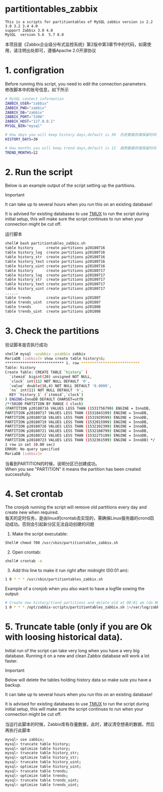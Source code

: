 # partitiontables_zabbix
```
This is a scripts for partitiontables of MySQL zabbix version is 2.2 3.0 3.2 3.4 4.0
support Zabbix 3.0 4.0
MySQL  version 5.6  5.7 8.0 
``` 
本项目是《Zabbix企业级分布式监控系统》第2版中第3章节中的代码，如需使用，请注明出处即可，遵循Apache 2.0开源协议     

# 1. configration 
Before running this script, you need to edit the connection parameters.   
修改脚本中的账号信息，如下所示
```bash
# MySQL connect information
ZABBIX_USER="zabbix"
ZABBIX_PWD="zabbix"
ZABBIX_DB="zabbix"
ZABBIX_PORT="3306"
ZABBIX_HOST="127.0.0.1"
MYSQL_BIN="mysql"

# How days you will keep history days,default is 30  历史数据存储保留时间
HISTORY_DAYS=30

# How months you will keep trend days,default is 12  趋势数据存储保留时间
TREND_MONTHS=12
```
# 2. Run the script
Below is an example output of the script setting up the partitions. 

> [!IMPORTANT]
> It can take up to several hours when you run this on an existing database! 
> 
> It is advised for existing databases to use [TMUX](https://www.redhat.com/en/blog/introduction-tmux-linux) to run the script during initial setup, this will make sure the script continues to run when your connection might be cut off. 

运行脚本     
```bash
shell# bash partitiontables_zabbix.sh 
table history      create partitions p20180716
table history_log  create partitions p20180716
table history_str  create partitions p20180716
table history_text create partitions p20180716
table history_uint create partitions p20180716
table history      create partitions p20180717
table history_log  create partitions p20180717
table history_str  create partitions p20180717
table history_text create partitions p20180717
table history_uint create partitions p20180717
......
table trends       create partitions p201807
table trends_uint  create partitions p201807
table trends       create partitions p201808
table trends_uint  create partitions p201808
```
# 3. Check the partitions
验证脚本是否执行成功  
```bash
shell# mysql -uzabbix -pzabbix zabbix
MariaDB [zabbix]> show create table history\G;
*************************** 1. row ***************************
Table: history
Create Table: CREATE TABLE `history` (
  `itemid` bigint(20) unsigned NOT NULL,
  `clock` int(11) NOT NULL DEFAULT '0',
  `value` double(16,4) NOT NULL DEFAULT '0.0000',
  `ns` int(11) NOT NULL DEFAULT '0',
  KEY `history_1` (`itemid`,`clock`)
) ENGINE=InnoDB DEFAULT CHARSET=utf8
/*!50100 PARTITION BY RANGE ( clock)
(PARTITION p20180716 VALUES LESS THAN (1531756799) ENGINE = InnoDB,
PARTITION p20180717 VALUES LESS THAN (1531843199) ENGINE = InnoDB,
PARTITION p20180718 VALUES LESS THAN (1531929599) ENGINE = InnoDB,
PARTITION p20180719 VALUES LESS THAN (1532015999) ENGINE = InnoDB,
PARTITION p20180720 VALUES LESS THAN (1532102399) ENGINE = InnoDB,
PARTITION p20180721 VALUES LESS THAN (1532188799) ENGINE = InnoDB,
PARTITION p20180722 VALUES LESS THAN (1532275199) ENGINE = InnoDB,
PARTITION p20180723 VALUES LESS THAN (1532361599) ENGINE = InnoDB) */
1 row in set (0.00 sec)
ERROR: No query specified
MariaDB [zabbix]>
```
当看到PARTITION的时候，说明分区已创建成功。  
When you see "PARTITION" it means the partition has been created successfully.

# 4. Set crontab
The cronjob running the script will remove old partitions every day and create new when required.  
每天的定时任务，是由linux的crontab去实现的，需确保Linux服务器的crond启动成功。否则会引起新分区无法自动创建的问题   

1. Make the script executable:
```bash
Shell# chmod 700 /usr/sbin/partitiontables_zabbix.sh
```
2. Open crontab: 
```bash
shell# crontab -e
```
3. Add this line to make it run right after midnight (00:01 am):
```bash
1 0 * * * /usr/sbin/partitiontables_zabbix.sh
```

Example of a cronjob when you also want to have a logfile sowing the output:
```bash
# Create new history/trend partitions and delete old at 00:01 am (do NOT mess with this as it can break Zabbix):
1 0 * * * /opt/zabbix-scripts/partitiontables_zabbix.sh 1>/var/log/zabbix/zabbix_partitioning.log 2>&1
```

# 5. Truncate table (only if you are Ok with loosing historical data).
Initial run of the script can take very long when you have a very big database. Running it on a new and clean Zabbix database will work a lot faster. 

> [!IMPORTANT]
> Below will delete the tables holding history data so make sute you have a backup.
> 
> It can take up to several hours when you run this on an existing database! 
> 
> It is advised for existing databases to use [TMUX](https://www.redhat.com/en/blog/introduction-tmux-linux) to run the script during initial setup, this will make sure the script continues to run when your connection might be cut off. 

当运行此脚本的时候，Zabbix库有存量数据，此时，建议清空想表的数据，然后再执行此脚本   
```bash
mysql> use zabbix; 
mysql> truncate table history; 
mysql> optimize table history; 
mysql> truncate table history_str; 
mysql> optimize table history_str; 
mysql> truncate table history_uint; 
mysql> optimize table history_uint; 
mysql> truncate table trends; 
mysql> optimize table trends; 
mysql> truncate table trends_uint; 
mysql> optimize table trends_uint; 
```
